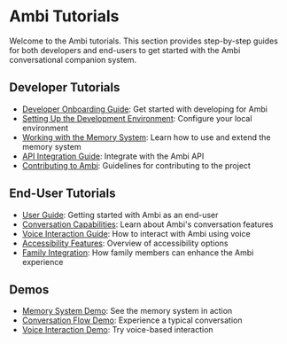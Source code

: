 # Ambi Tutorials

Welcome to the Ambi tutorials. This section provides step-by-step guides for both developers and end-users to get started with the Ambi conversational companion system.

## Developer Tutorials

- [Developer Onboarding Guide](./developer-onboarding.md): Get started with developing for Ambi
- [Setting Up the Development Environment](./development-environment.md): Configure your local environment
- [Working with the Memory System](./memory-system.md): Learn how to use and extend the memory system
- [API Integration Guide](./api-integration.md): Integrate with the Ambi API
- [Contributing to Ambi](./contributing.md): Guidelines for contributing to the project

## End-User Tutorials

- [User Guide](./user-guide.md): Getting started with Ambi as an end-user
- [Conversation Capabilities](./conversation-capabilities.md): Learn about Ambi's conversation features
- [Voice Interaction Guide](./voice-interaction.md): How to interact with Ambi using voice
- [Accessibility Features](./accessibility-features.md): Overview of accessibility options
- [Family Integration](./family-integration.md): How family members can enhance the Ambi experience

## Demos

- [Memory System Demo](./demos/memory-system-demo.md): See the memory system in action
- [Conversation Flow Demo](./demos/conversation-flow-demo.md): Experience a typical conversation
- [Voice Interaction Demo](./demos/voice-interaction-demo.md): Try voice-based interaction
